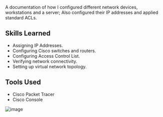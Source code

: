 A documentation of how I configured different network devices, workstations and a server; Also configured their IP addresses and applied standard ACLs.

## Skills Learned
  - Assigning IP Addresses.
  - Configuring Cisco switches and routers.
  - Configuring Access Control List.
  - Verifying network connectivity.
  - Setting up virtual network topology.
## Tools Used
  - Cisco Packet Tracer
  - Cisco Console

![image](https://github.com/user-attachments/assets/6fa3cebe-73c6-4c0d-b5bb-28f4c722e431)
